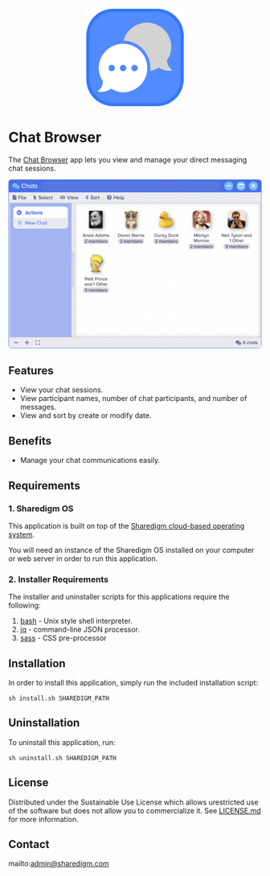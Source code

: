 <p align="center" style="text-align:center">
	<img src="images/icons/logo.svg" width="200">
</p>

# Chat Browser

The [Chat Browser](https://www.sharedigm.com/#apps/chat-browser) app lets you view and manage your direct messaging chat sessions.

<p align="center" style="text-align:center">
	<img src="images/info/chat-browser.png" width="720" style="border-radius:6px" />
</p>

## Features

- View your chat sessions.
- View participant names, number of chat participants, and number of messages.
- View and sort by create or modify date.

## Benefits

- Manage your chat communications easily.

## Requirements

### 1. Sharedigm OS

This application is built on top of the [Sharedigm cloud-based operating system](https://github.com/Sharedigm/SharedigmOS).

You will need an instance of the Sharedigm OS installed on your computer or web server in order to run this application.

### 2. Installer Requirements

The installer and uninstaller scripts for this applications require the following:

1. [bash](https://en.wikipedia.org/wiki/Bash_(Unix_shell)) - Unix style shell interpreter. 
2. [jq](https://jqlang.github.io/jq/) - command-line JSON processor. 
2. [sass](https://sass-lang.com) - CSS pre-processor

## Installation

In order to install this application, simply run the included installation script:

```
sh install.sh SHAREDIGM_PATH
```

## Uninstallation

To uninstall this application, run:

```
sh uninstall.sh SHAREDIGM_PATH
```

<!-- LICENSE -->
## License

Distributed under the Sustainable Use License which allows urestricted use of the software but does not allow you to commercialize it. See [LICENSE.md](LICENSE.md) for more information.

<!-- CONTACT -->
## Contact

mailto:admin@sharedigm.com